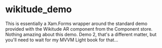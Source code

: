 # wikitude_demo

This is essentially a Xam.Forms wrapper around the standard demo provided with the Wikitude AR component from the Component store. 
Nothing amazing about this demo. Demo 2, that's a different matter, but you'll need to wait for my MVVM Light book for that...
